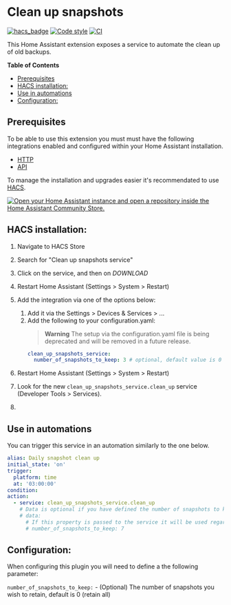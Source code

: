 

# Clean up snapshots

[![hacs_badge](https://img.shields.io/badge/HACS-Default-orange.svg?style=for-the-badge)](https://github.com/custom-components/hacs)
[![Code style](https://img.shields.io/badge/code%20style-black-000000.svg?style=for-the-badge)](https://github.com/psf/black)
[![CI](https://github.com/tmonck/clean_up_snapshots/actions/workflows/ci.yml/badge.svg?style=for-the-badge)](https://github.com/tmonck/clean_up_snapshots/actions/workflows/ci.yml)

This Home Assistant extension exposes a service to automate the clean up of old backups.

<!-- markdown-toc start - Don't edit this section. Run M-x markdown-toc-refresh-toc -->
**Table of Contents**

- [Prerequisites](#prerequisites)
- [HACS installation:](#hacs-installation)
- [Use in automations](#use-in-automations)
- [Configuration:](#configuration)

<!-- markdown-toc end -->

## Prerequisites

To be able to use this extension you must must have the following integrations enabled and configured within your Home Assistant installation.

- [HTTP][0]
- [API][1]

To manage the installation and upgrades easier it's recommendated to use [HACS][2].

[![Open your Home Assistant instance and open a repository inside the Home Assistant Community Store.](https://my.home-assistant.io/badges/hacs_repository.svg)](https://my.home-assistant.io/redirect/hacs_repository/?owner=tmonck&repository=clean_up_snapshots&category=integration)

## HACS installation:
1. Navigate to HACS Store
2. Search for "Clean up snapshots service"
3. Click on the service, and then on _DOWNLOAD_
4. Restart Home Assistant (Settings > System > Restart)
5. Add the integration via one of the options below:
    1. Add it via the Settings > Devices & Services > ...
    2. Add the following to your configuration.yaml:
        > **Warning**
        > The setup via the configuration.yaml file is being deprecated and will be removed in a future release.
          ```yaml
          clean_up_snapshots_service:
            number_of_snapshots_to_keep: 3 # optional, default value is 0
          ```
6. Restart Home Assistant (Settings > System > Restart)
7. Look for the new `clean_up_snapshots_service.clean_up` service (Developer Tools > Services).



5. 
## Use in automations
You can trigger this service in an automation similarly to the one below.
```yaml
alias: Daily snapshot clean up
initial_state: 'on'
trigger:
  platform: time
  at: '03:00:00'
condition:
action:
  - service: clean_up_snapshots_service.clean_up
    # Data is optional if you have defined the number of snapshots to keep in the configuration.yaml.
    # data:
      # If this property is passed to the service it will be used regardless of what you have in the configuration.yaml
      # number_of_snapshots_to_keep: 7
```

## Configuration:
When configuring this plugin you will need to define a the following parameter:

`number_of_snapshots_to_keep:` - (Optional) The number of snapshots you wish to retain, default is 0 (retain all)


[0]: https://www.home-assistant.io/integrations/http/
[1]: https://www.home-assistant.io/integrations/api/
[2]: https://hacs.xyz/
